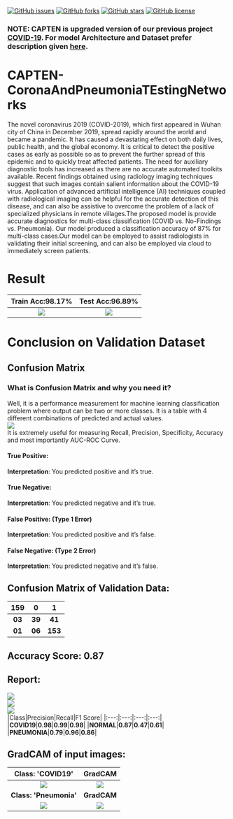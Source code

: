 [![GitHub issues](https://img.shields.io/github/issues/arjunparmar/CAPTEN-CoronaAndPneumoniaTEstingNetworks?style=for-the-badge)](https://github.com/arjunparmar/CAPTEN-CoronaAndPneumoniaTEstingNetworks/issues) [![GitHub forks](https://img.shields.io/github/forks/arjunparmar/CAPTEN-CoronaAndPneumoniaTEstingNetworks?style=for-the-badge)](https://github.com/arjunparmar/CAPTEN-CoronaAndPneumoniaTEstingNetworks/network) [![GitHub stars](https://img.shields.io/github/stars/arjunparmar/CAPTEN-CoronaAndPneumoniaTEstingNetworks?style=for-the-badge)](https://github.com/arjunparmar/CAPTEN-CoronaAndPneumoniaTEstingNetworks/stargazers) [![GitHub license](https://img.shields.io/github/license/arjunparmar/CAPTEN-CoronaAndPneumoniaTEstingNetworks?style=for-the-badge)](https://github.com/arjunparmar/CAPTEN-CoronaAndPneumoniaTEstingNetworks/blob/master/LICENSE)
### NOTE: CAPTEN is upgraded version of our previous project [COVID-19](https://github.com/arjunparmar/COVID-19). For model Architecture and Dataset prefer description given [here](https://github.com/arjunparmar/COVID-19/blob/master/README.md).
# CAPTEN-CoronaAndPneumoniaTEstingNetworks
The novel coronavirus 2019 (COVID-2019), which first appeared in Wuhan city of China in December 2019, spread rapidly around the world and became a pandemic. It has caused a devastating effect on both daily lives, public health, and the global economy. It is critical to detect the positive cases as early as possible so as to prevent the further spread of this epidemic and to quickly treat affected patients. The need for auxiliary diagnostic tools has increased as there are no accurate automated toolkits available. Recent findings obtained using radiology imaging techniques suggest that such images contain salient information about the COVID-19 virus. Application of advanced artificial intelligence (AI) techniques coupled with radiological imaging can be helpful for the accurate detection of this disease, and can also be assistive to overcome the problem of a lack of specialized physicians in remote villages.The proposed model is provide accurate diagnostics for multi-class classification (COVID vs. No-Findings vs. Pneumonia). Our model produced a classification accuracy of 87% for multi-class cases.Our model can be employed to assist radiologists in validating their initial screening, and can also be employed via cloud to immediately screen patients.
# Result
|Train Acc:98.17%|Test Acc:96.89%|
|:---:|:---:|
|![](https://github.com/arjunparmar/CAPTEN-CoronaAndPneumoniaTEstingNetworks/blob/master/Images/Accuracy.png)|![](https://github.com/arjunparmar/CAPTEN-CoronaAndPneumoniaTEstingNetworks/blob/master/Images/Loss.png)|<br/>
# Conclusion on Validation Dataset
## Confusion Matrix
### What is Confusion Matrix and why you need it?
Well, it is a performance measurement for machine learning classification problem where output can be two or more classes. It is a table with 4 different combinations of predicted and actual values.<br/>
![](https://github.com/arjunparmar/CAPTEN-CoronaAndPneumoniaTEstingNetworks/blob/master/Images/CM.png)<br/>
It is extremely useful for measuring Recall, Precision, Specificity, Accuracy and most importantly AUC-ROC Curve.<br/>
#### True Positive:
**Interpretation**: You predicted positive and it’s true.
#### True Negative:
**Interpretation**: You predicted negative and it’s true.
#### False Positive: (Type 1 Error)
**Interpretation**: You predicted positive and it’s false.
#### False Negative: (Type 2 Error)
**Interpretation**: You predicted negative and it’s false.
## Confusion Matrix of Validation Data:
|159|0|1|
|:---:|:---:|:---:|
|**03**|**39**|**41**|
|**01**|**06**|**153**|<br/>
## Accuracy Score: 0.87
## Report:
![](https://github.com/arjunparmar/CAPTEN-CoronaAndPneumoniaTEstingNetworks/blob/master/Images/precison.png)<br/>
![](https://github.com/arjunparmar/CAPTEN-CoronaAndPneumoniaTEstingNetworks/blob/master/Images/recall.png)<br/>
![](https://github.com/arjunparmar/CAPTEN-CoronaAndPneumoniaTEstingNetworks/blob/master/Images/F-measure.png)<br/>
|Class|Precision|Recall|F1 Score|
|:---:|:---:|:---:|:---:|
|**COVID19**|**0.98**|**0.99**|**0.98**|
|**NORMAL**|**0.87**|**0.47**|**0.61**|
|**PNEUMONIA**|**0.79**|**0.96**|**0.86**|<br/>
## GradCAM of input images:
|Class: 'COVID19'|GradCAM|
|:---:|:---:|
|![](https://github.com/arjunparmar/CAPTEN-CoronaAndPneumoniaTEstingNetworks/blob/master/Images/VC49x.jpeg)|![](https://github.com/arjunparmar/CAPTEN-CoronaAndPneumoniaTEstingNetworks/blob/master/Images/VC49.jpeg)|
|**Class: 'Pneumonia'**|**GradCAM**|
|![](https://github.com/arjunparmar/CAPTEN-CoronaAndPneumoniaTEstingNetworks/blob/master/Images/VP61x.jpeg)|![](https://github.com/arjunparmar/CAPTEN-CoronaAndPneumoniaTEstingNetworks/blob/master/Images/VP61.jpeg)|
